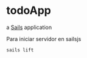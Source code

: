 # todoApp

a [Sails](http://sailsjs.org) application

Para iniciar servidor en sailsjs

```
sails lift
```
